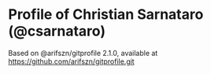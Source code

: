 # Profile of Christian Sarnataro (@csarnataro)

Based on @arifszn/gitprofile 2.1.0, available at https://github.com/arifszn/gitprofile.git